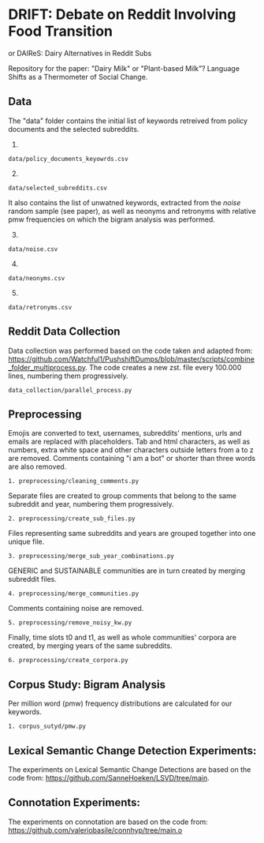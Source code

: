 # DRIFT: Debate on Reddit Involving Food Transition
or DAIReS: Dairy Alternatives in Reddit Subs

Repository for the paper: "Dairy Milk" or "Plant-based Milk”? Language Shifts as a Thermometer of Social Change.

## Data

The "data" folder contains the initial list of keywords retreived from policy documents and the selected subreddits.

1.
```
data/policy_documents_keyowrds.csv
```
2. 
```
data/selected_subreddits.csv
```

It also contains the list of unwatned keywords, extracted from the _noise_ random sample (see paper), as well as neonyms and retronyms with relative pmw frequencies on which the bigram analysis was performed.

3.
```
data/noise.csv
```
4. 
```
data/neonyms.csv
```
5. 
```
data/retronyms.csv
```

## Reddit Data Collection

Data collection was performed based on the code taken and adapted from: https://github.com/Watchful1/PushshiftDumps/blob/master/scripts/combine_folder_multiprocess.py.
The code creates a new zst. file every 100.000 lines, numbering them progressively. 

```
data_collection/parallel_process.py
```

## Preprocessing

Emojis are converted to text, usernames, subreddits' mentions, urls and emails are replaced with placeholders. 
Tab and html characters, as well as numbers, extra white space and other characters outside letters from a to z are removed.
Comments containing "i am a bot" or shorter than three words are also removed.

```
1. preprocessing/cleaning_comments.py
```

Separate files are created to group comments that belong to the same subreddit and year, numbering them progressively.

```
2. preprocessing/create_sub_files.py
```

Files representing same subreddits and years are grouped together into one unique file.

```
3. preprocessing/merge_sub_year_combinations.py
```
GENERIC and SUSTAINABLE communities are in turn created by merging subreddit files.

```
4. preprocessing/merge_communities.py
```
Comments containing noise are removed.

```
5. preprocessing/remove_noisy_kw.py
```
Finally, time slots t0 and t1, as well as whole communities' corpora are created, by merging years of the same subreddits.

```
6. preprocessing/create_corpora.py
```

## Corpus Study: Bigram Analysis

Per million word (pmw) frequency distributions are calculated for our keywords.

```
1. corpus_sutyd/pmw.py
```

## Lexical Semantic Change Detection Experiments:

The experiments on Lexical Semantic Change Detections are based on the code from: https://github.com/SanneHoeken/LSVD/tree/main.

## Connotation Experiments:

The experiments on connotation are based on the code from: https://github.com/valeriobasile/connhyp/tree/main.o
